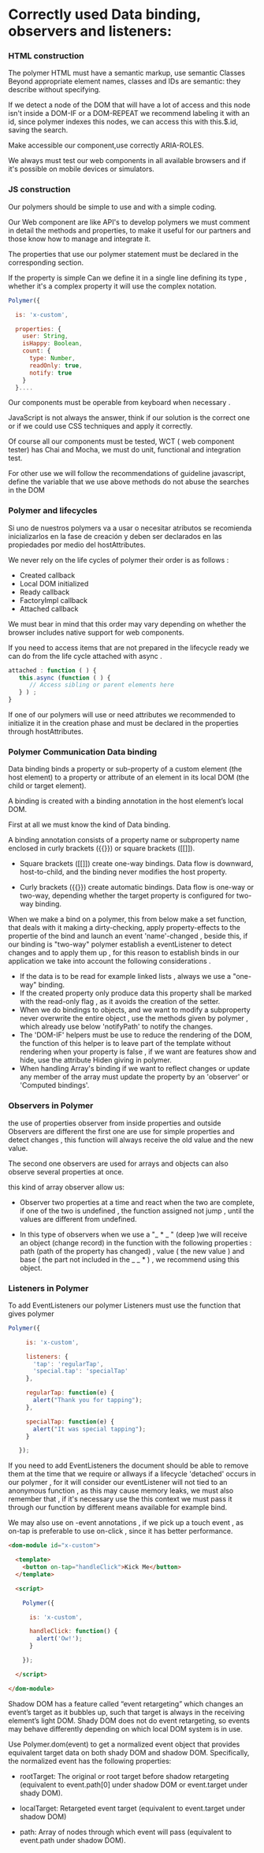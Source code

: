 # Correctly used Data binding, observers and listeners:


### HTML construction

The polymer HTML must have a semantic markup, use semantic Classes  Beyond appropriate element names, classes and IDs are semantic: they describe without specifying.

If we detect a node of the DOM that will have a lot of access and this node isn't inside a DOM-IF or a DOM-REPEAT we recommend labeling it with an id, since polymer indexes this nodes, we can access this with this.$.id, saving the search.

Make accessible our component,use correctly ARIA-ROLES.

We always must test our web components in all available browsers and if it's possible on mobile devices or simulators.

### JS construction

Our polymers should be simple to use and with a simple coding.

Our Web component are like API's to develop polymers we must comment in detail the methods and properties, to make it useful for our partners and those know how to manage and integrate it.

The properties that use our polymer statement must be declared in the corresponding section.

If the property is simple Can we define it in a single line defining its type , whether it's a complex property it will use the complex notation.

```javascript
Polymer({

  is: 'x-custom',

  properties: {
    user: String,
    isHappy: Boolean,
    count: {
      type: Number,
      readOnly: true,
      notify: true
    }
  }....

```

Our components must be operable from keyboard when necessary .

JavaScript is not always the answer, think if our solution is the correct one or if we could use CSS techniques and apply it correctly.

Of course all our components must be tested, WCT ( web component tester) has Chai and Mocha, we must do unit, functional and integration test.

For other use we will follow the recommendations of guideline  javascript, define the variable that we use above methods do not abuse the searches in the DOM

### Polymer and lifecycles

Si uno de nuestros polymers va a usar o necesitar atributos se recomienda inicializarlos en la fase de creación y deben ser declarados en las propiedades por medio del hostAttributes.

We never rely on the life cycles of polymer their order is as follows :

* Created callback
* Local DOM initialized
* Ready callback
* FactoryImpl callback
* Attached callback

We must bear in mind that this order may vary depending on whether the browser includes native support for web components.

If you need to access items that are not prepared in the lifecycle ready we can do from the life cycle attached with async .

```javascript
attached : function ( ) {
   this.async (function ( ) {
      // Access sibling or parent elements here
   } ) ;
}
```

If one of our polymers will use or need attributes we recommended to initialize it in the creation phase and must be declared in the properties through hostAttributes.

### Polymer Communication  Data binding

Data binding binds a property or sub-property of a custom element (the host element) to a property or attribute of an element in its local DOM (the child or target element).

A binding is created with a binding annotation in the host element’s local DOM.

First at all we must know the kind of Data binding.

A binding annotation consists of a property name or subproperty name enclosed in curly brackets ({{}}) or square brackets ([[]]).

* Square brackets ([[]]) create one-way bindings. Data flow is downward, host-to-child, and the binding never modifies the host property.

* Curly brackets ({{}}) create automatic bindings. Data flow is one-way or two-way, depending whether the target property is configured for two-way binding.

When we make a bind on a polymer, this from below make a set function, that deals with it making a dirty-checking, apply property-effects to the propertie of the bind and launch an event 'name'-changed , beside this, if our binding is "two-way" polymer establish a eventListener to detect changes and to apply them up , for this reason to establish binds in our application we take into account the following considerations .


* If the data is to be read for example linked lists , always we use a "one-way" binding.
* If the created property only produce data this property shall be marked with the read-only flag , as it avoids the creation of the setter.
* When we do bindings to objects, and we want to modify a subproperty never overwrite the entire object , use the methods given by polymer , which already use below 'notifyPath' to notify the changes.
* The 'DOM-IF' helpers must be use to reduce the rendering of the DOM, the function of this helper is to leave part of the template without rendering when your property is false , if we want are features show and hide, use the attribute Hiden giving in polymer.
* When handling Array's binding if we want to reflect changes or update any member of the array must update the property by an 'observer' or 'Computed bindings'.


### Observers in Polymer

the use of properties observer from inside properties and outside Observers are different the first one are use for simple properties and detect changes , this function will always receive the old value and the new value.

The second one observers are used for arrays and objects can also observe several properties at once.

this kind of array observer allow us:

* Observer two properties at a time and react when the two are complete, if one of the two is undefined , the function assigned not jump , until the values ​​are different from undefined.

* In this type of observers when we use a "_ * _ " (deep )we will receive an object (change record) in the function with the following properties : path (path of the property has changed) , value ( the new value ) and base ( the part not included in the _ _ * ) , we recommend using this object.

### Listeners in Polymer

To add EventListeners our polymer Listeners must use the function that gives polymer

```javascript
Polymer({

     is: 'x-custom',

     listeners: {
       'tap': 'regularTap',
       'special.tap': 'specialTap'
     },

     regularTap: function(e) {
       alert("Thank you for tapping");
     },

     specialTap: function(e) {
       alert("It was special tapping");
     }

   });
```

If you need to add EventListeners the document should be able to remove them at the time that we require or allways if a lifecycle 'detached' occurs in our polymer , for it will consider our eventListener will not tied to an anonymous function , as this may cause memory leaks, we must also remember that , if it's necessary use the this context we must pass it through our function by different means available for example bind.

We may also use on -event annotations , if we pick up a touch event , as on-tap is preferable to use on-click , since it has better performance.

```html
<dom-module id="x-custom">

  <template>
    <button on-tap="handleClick">Kick Me</button>
  </template>

  <script>

    Polymer({

      is: 'x-custom',

      handleClick: function() {
        alert('Ow!');
      }

    });

  </script>

</dom-module>
```


Shadow DOM has a feature called “event retargeting” which changes an event’s target as it bubbles up, such that target is always in the receiving element’s light DOM. Shady DOM does not do event retargeting, so events may behave differently depending on which local DOM system is in use.

Use Polymer.dom(event) to get a normalized event object that provides equivalent target data on both shady DOM and shadow DOM. Specifically, the normalized event has the following properties:

* rootTarget: The original or root target before shadow retargeting (equivalent to event.path[0] under shadow DOM or event.target under shady DOM).

* localTarget: Retargeted event target (equivalent to event.target under shadow DOM)

* path: Array of nodes through which event will pass (equivalent to event.path under shadow DOM).
